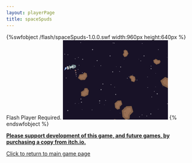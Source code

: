 ```yaml
---
layout: playerPage
title: spaceSpuds
---
```


{%swfobject /flash/spaceSpuds-1.0.0.swf width:960px height:640px %} Flash Player Required. <img class="fl" src="/images/spaceSpuds.png" /> {% endswfobject %}

**[Please support development of this game, and future games, by purchasing a copy from itch.io.](http://jonathanhirz.itch.io/spacespuds)**

<a href="/games/spaceSpuds/">Click to return to main game page</a> <br />